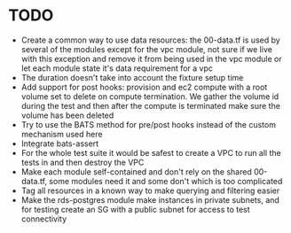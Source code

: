 # TODO

- Create a common way to use data resources: the 00-data.tf is used by several of the modules except for the vpc module, not sure if we live with this exception and remove it from being used in the vpc module or let each module state it's data requirement for a vpc
- The duration doesn't take into account the fixture setup time
- Add support for post hooks: provision and ec2 compute with a root volume set to delete on compute termination. We gather the volume id during the test and then after the compute is terminated make sure the volume has been deleted
- Try to use the BATS method for pre/post hooks instead of the custom mechanism used here
- Integrate bats-assert
- For the whole test suite it would be safest to create a VPC to run all the tests in and then destroy the VPC
- Make each module self-contained and don't rely on the shared 00-data.tf, some modules need it and some don't which is too complicated
- Tag all resources in a known way to make querying and filtering easier
- Make the rds-postgres module make instances in private subnets, and for testing create an SG with a public subnet for access to test connectivity 
